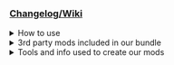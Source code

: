 <html>
<h3><a href="https://docs.google.com/spreadsheets/d/1Gh45iZ4zJfJ-ox3Mq_9B57btyoEGqgNrPGkLhxZ1VqE/edit#gid=227556876"
    target="_blank">Changelog/Wiki</a></h3>
<details> <!-- How to use -->
  <summary>How to use</summary>
  <ul>
    <li>Download this repo and add the files to "[...]\Steam\steamapps\common\Monster Hunter World"</li>
    <li>That's it! You can start the game and all mods will be loaded.</li>
  </ul>
</details>
<details> <!-- 3rd party mods included in our bundle -->
  <summary>3rd party mods included in our bundle</summary>
  <ul>
    <li><a href="https://www.nexusmods.com/monsterhunterworld/mods/1982">Stracker's Loader</a></li>
    <li><a href="https://www.nexusmods.com/monsterhunterworld/mods/3473">Performance Booster and Plugin Extender</a>
    </li>
    <li><a href="https://www.nexusmods.com/monsterhunterworld/mods/3474">Tic Rate Fix</a></li>
    <li><a href="https://www.nexusmods.com/monsterhunterworld/mods/1985">Camera Distance Change for Iceborne - 200</a></li>
    <li><a href="https://www.nexusmods.com/monsterhunterworld/mods/75">No Rain</a></li>
    <li><a href="https://www.nexusmods.com/monsterhunterworld/mods/5540">Skippable Cutscenes</a></li>
    <li><a href="https://www.nexusmods.com/monsterhunterworld/mods/1986">Guiding Lands Gathering Indicator</a></li>
    <li><a href="https://www.nexusmods.com/monsterhunterworld/mods/1972">Easier to spot Guiding Lands Gathering
        Spots</a></li>
    <li><a href="https://www.nexusmods.com/monsterhunterworld/mods/6556">All Monster Drops Increased</a></li>
    <li><a href="https://www.nexusmods.com/monsterhunterworld/mods/6565">Quest Reward Increase</a></li>
    <li><a href="https://www.nexusmods.com/monsterhunterworld/mods/5601">Tenderizing Rebalance and Removal</a></li>
    <li><a href="https://www.nexusmods.com/monsterhunterworld/mods/3456">Permanent Shiny Drops</a></li>
    <li><a href="https://www.nexusmods.com/monsterhunterworld/mods/2459">True weapon damage values</a></li>
    <li><a href="https://www.nexusmods.com/monsterhunterworld/mods/345">Sharpening finish sound replacement__Nice
        Meme</a></li>
    <li><a href="https://www.nexusmods.com/monsterhunterworld/mods/2164">No Grind Guiding Lands</a></li>
    <li><a href="https://www.nexusmods.com/monsterhunterworld/mods/4195">Unlimited Lures</a></li>
    <li><a href="https://www.nexusmods.com/monsterhunterworld/mods/2300">Active Skill Popup Removal - Skills Only & Sounds</a></li>
    <li><a href="https://www.nexusmods.com/monsterhunterworld/mods/3385">Monster 3-Star Elemental and Status Ailment Weakness</a></li>
    <li><a href="https://www.nexusmods.com/monsterhunterworld/mods/5469">Invisible Slingers Complete Edition: Main + 2a All-in-one</a></li>
  </ul>
</details>
<details> <!-- Tools and info used to create our mods -->
  <summary>Tools and info used to create our mods</summary>
  <ul>
    <li><a href="https://github.com/Synthlight/MHW-Editor/releases">Synthlight's MHW Editor</a></li>
    <li><a href="https://github.com/Synthlight/MHW-Editor/wiki">Synthlight's MHW Editor Wiki</a></li>
    <li><a href="https://www.nexusmods.com/monsterhunterworld/mods/411">MHWNoChunk</a></li>
    <li>Our own scripts</li>
    <li>oo2core_8_win64.dll (got a backup on Google-Drive)</li>
  </ul>
</details>
